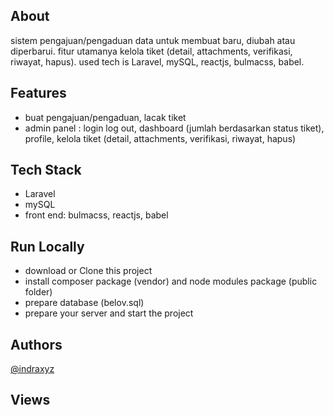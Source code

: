 ## About

sistem pengajuan/pengaduan data untuk membuat baru, diubah atau diperbarui. fitur utamanya kelola tiket (detail, attachments, verifikasi, riwayat, hapus).
used tech is Laravel, mySQL, reactjs, bulmacss, babel.

## Features

-   buat pengajuan/pengaduan, lacak tiket
-   admin panel : login log out, dashboard (jumlah berdasarkan status tiket), profile, kelola tiket (detail, attachments, verifikasi, riwayat, hapus)

## Tech Stack

-   Laravel
-   mySQL
-   front end: bulmacss, reactjs, babel

## Run Locally

-   download or Clone this project
-   install composer package (vendor) and node modules package (public folder)
-   prepare database (belov.sql)
-   prepare your server and start the project

## Authors

[@indraxyz](https://www.github.com/indraxyz)

## Views
